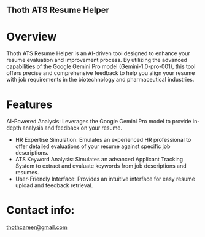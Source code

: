 ## Thoth ATS Resume Helper

# Overview
Thoth ATS Resume Helper is an AI-driven tool designed to enhance your resume evaluation and improvement process. By utilizing the advanced capabilities of the Google Gemini Pro model (Gemini-1.0-pro-001), this tool offers precise and comprehensive feedback to help you align your resume with job requirements in the biotechnology and pharmaceutical industries.

# Features
AI-Powered Analysis: Leverages the Google Gemini Pro model to provide in-depth analysis and feedback on your resume.
* HR Expertise Simulation: Emulates an experienced HR professional to offer detailed evaluations of your resume against specific job descriptions.
* ATS Keyword Analysis: Simulates an advanced Applicant Tracking System to extract and evaluate keywords from job descriptions and resumes.
* User-Friendly Interface: Provides an intuitive interface for easy resume upload and feedback retrieval.




# Contact info:
thothcareer@gmail.com